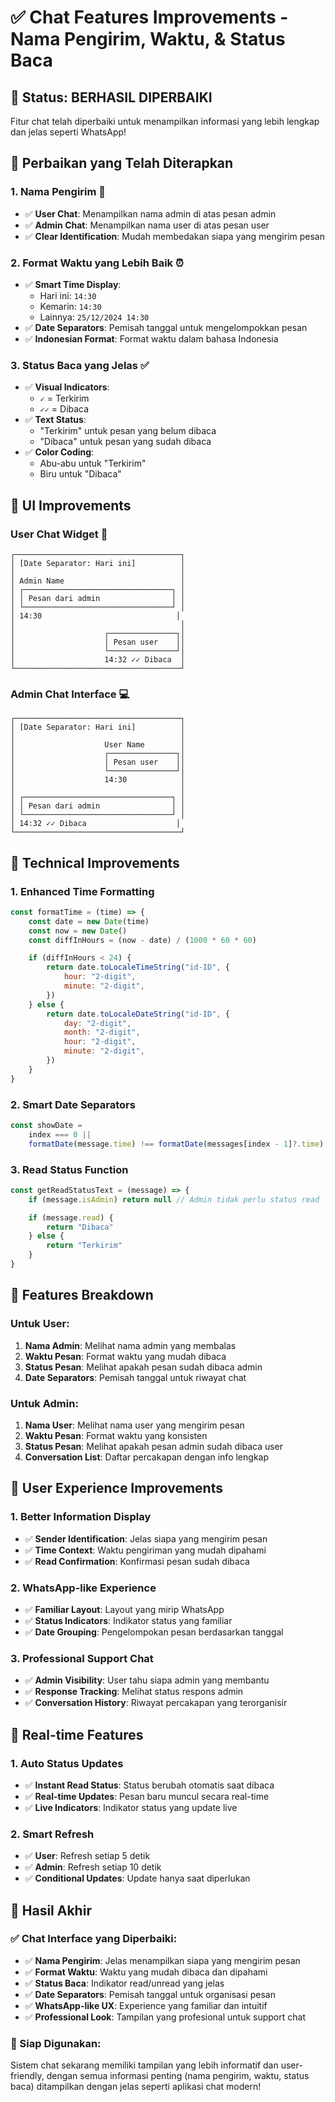# ✅ Chat Features Improvements - Nama Pengirim, Waktu, & Status Baca

## 🎉 **Status: BERHASIL DIPERBAIKI**

Fitur chat telah diperbaiki untuk menampilkan informasi yang lebih lengkap dan jelas seperti WhatsApp!

## 🚀 **Perbaikan yang Telah Diterapkan**

### **1. Nama Pengirim** 👤

-   ✅ **User Chat**: Menampilkan nama admin di atas pesan admin
-   ✅ **Admin Chat**: Menampilkan nama user di atas pesan user
-   ✅ **Clear Identification**: Mudah membedakan siapa yang mengirim pesan

### **2. Format Waktu yang Lebih Baik** ⏰

-   ✅ **Smart Time Display**:
    -   Hari ini: `14:30`
    -   Kemarin: `14:30`
    -   Lainnya: `25/12/2024 14:30`
-   ✅ **Date Separators**: Pemisah tanggal untuk mengelompokkan pesan
-   ✅ **Indonesian Format**: Format waktu dalam bahasa Indonesia

### **3. Status Baca yang Jelas** ✅

-   ✅ **Visual Indicators**:
    -   `✓` = Terkirim
    -   `✓✓` = Dibaca
-   ✅ **Text Status**:
    -   "Terkirim" untuk pesan yang belum dibaca
    -   "Dibaca" untuk pesan yang sudah dibaca
-   ✅ **Color Coding**:
    -   Abu-abu untuk "Terkirim"
    -   Biru untuk "Dibaca"

## 🎨 **UI Improvements**

### **User Chat Widget** 📱

```
┌─────────────────────────────────────┐
│ [Date Separator: Hari ini]          │
│                                     │
│ Admin Name                          │
│ ┌─────────────────────────────────┐ │
│ │ Pesan dari admin                │ │
│ └─────────────────────────────────┘ │
│ 14:30                              │
│                                     │
│                    ┌───────────────┐│
│                    │ Pesan user    ││
│                    └───────────────┘│
│                    14:32 ✓✓ Dibaca  │
└─────────────────────────────────────┘
```

### **Admin Chat Interface** 💻

```
┌─────────────────────────────────────┐
│ [Date Separator: Hari ini]          │
│                                     │
│                    User Name        │
│                    ┌───────────────┐│
│                    │ Pesan user    ││
│                    └───────────────┘│
│                    14:30            │
│                                     │
│ ┌─────────────────────────────────┐ │
│ │ Pesan dari admin                │ │
│ └─────────────────────────────────┘ │
│ 14:32 ✓✓ Dibaca                    │
└─────────────────────────────────────┘
```

## 🔧 **Technical Improvements**

### **1. Enhanced Time Formatting**

```javascript
const formatTime = (time) => {
    const date = new Date(time)
    const now = new Date()
    const diffInHours = (now - date) / (1000 * 60 * 60)

    if (diffInHours < 24) {
        return date.toLocaleTimeString("id-ID", {
            hour: "2-digit",
            minute: "2-digit",
        })
    } else {
        return date.toLocaleDateString("id-ID", {
            day: "2-digit",
            month: "2-digit",
            hour: "2-digit",
            minute: "2-digit",
        })
    }
}
```

### **2. Smart Date Separators**

```javascript
const showDate =
    index === 0 ||
    formatDate(message.time) !== formatDate(messages[index - 1]?.time)
```

### **3. Read Status Function**

```javascript
const getReadStatusText = (message) => {
    if (message.isAdmin) return null // Admin tidak perlu status read

    if (message.read) {
        return "Dibaca"
    } else {
        return "Terkirim"
    }
}
```

## 📱 **Features Breakdown**

### **Untuk User:**

1. **Nama Admin**: Melihat nama admin yang membalas
2. **Waktu Pesan**: Format waktu yang mudah dibaca
3. **Status Pesan**: Melihat apakah pesan sudah dibaca admin
4. **Date Separators**: Pemisah tanggal untuk riwayat chat

### **Untuk Admin:**

1. **Nama User**: Melihat nama user yang mengirim pesan
2. **Waktu Pesan**: Format waktu yang konsisten
3. **Status Pesan**: Melihat apakah pesan admin sudah dibaca user
4. **Conversation List**: Daftar percakapan dengan info lengkap

## 🎯 **User Experience Improvements**

### **1. Better Information Display**

-   ✅ **Sender Identification**: Jelas siapa yang mengirim pesan
-   ✅ **Time Context**: Waktu pengiriman yang mudah dipahami
-   ✅ **Read Confirmation**: Konfirmasi pesan sudah dibaca

### **2. WhatsApp-like Experience**

-   ✅ **Familiar Layout**: Layout yang mirip WhatsApp
-   ✅ **Status Indicators**: Indikator status yang familiar
-   ✅ **Date Grouping**: Pengelompokan pesan berdasarkan tanggal

### **3. Professional Support Chat**

-   ✅ **Admin Visibility**: User tahu siapa admin yang membantu
-   ✅ **Response Tracking**: Melihat status respons admin
-   ✅ **Conversation History**: Riwayat percakapan yang terorganisir

## 🔄 **Real-time Features**

### **1. Auto Status Updates**

-   ✅ **Instant Read Status**: Status berubah otomatis saat dibaca
-   ✅ **Real-time Updates**: Pesan baru muncul secara real-time
-   ✅ **Live Indicators**: Indikator status yang update live

### **2. Smart Refresh**

-   ✅ **User**: Refresh setiap 5 detik
-   ✅ **Admin**: Refresh setiap 10 detik
-   ✅ **Conditional Updates**: Update hanya saat diperlukan

## 🎉 **Hasil Akhir**

### **✅ Chat Interface yang Diperbaiki:**

-   ✅ **Nama Pengirim**: Jelas menampilkan siapa yang mengirim pesan
-   ✅ **Format Waktu**: Waktu yang mudah dibaca dan dipahami
-   ✅ **Status Baca**: Indikator read/unread yang jelas
-   ✅ **Date Separators**: Pemisah tanggal untuk organisasi pesan
-   ✅ **WhatsApp-like UX**: Experience yang familiar dan intuitif
-   ✅ **Professional Look**: Tampilan yang profesional untuk support chat

### **🚀 Siap Digunakan:**

Sistem chat sekarang memiliki tampilan yang lebih informatif dan user-friendly, dengan semua informasi penting (nama pengirim, waktu, status baca) ditampilkan dengan jelas seperti aplikasi chat modern!
